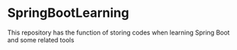 # SpringBootLearning
This repository has the function of storing codes when learning Spring Boot and some related tools
